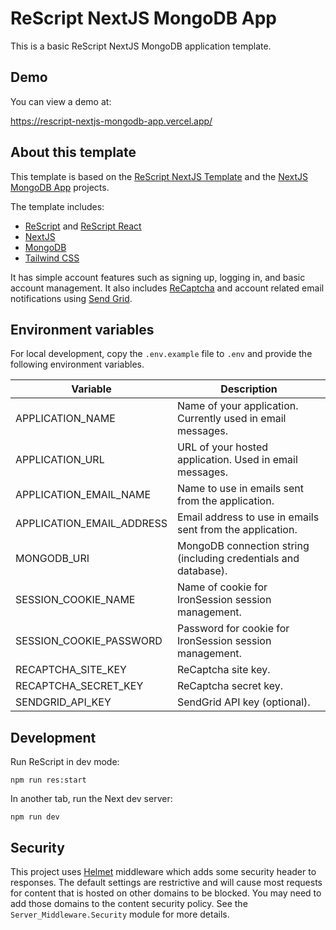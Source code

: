 # ReScript NextJS MongoDB App

This is a basic ReScript NextJS MongoDB application template.

## Demo

You can view a demo at:

https://rescript-nextjs-mongodb-app.vercel.app/

## About this template

This template is based on the [ReScript NextJS Template](https://github.com/ryyppy/rescript-nextjs-template) and the [NextJS MongoDB App](https://github.com/hoangvvo/nextjs-mongodb-app) projects.

The template includes:

- [ReScript](https://rescript-lang.org) and [ReScript React](https://rescript-lang.org/docs/react/latest/introduction)
- [NextJS](https://nextjs.org/)
- [MongoDB](https://www.mongodb.com/)
- [Tailwind CSS](https://tailwindcss.com/)

It has simple account features such as signing up, logging in, and basic account management. It also includes [ReCaptcha](https://www.google.com/recaptcha/about/) and account related email notifications using [Send Grid](https://sendgrid.com/).

## Environment variables

For local development, copy the `.env.example` file to `.env` and provide the following environment variables.

| Variable                  | Description                                                     |
| ------------------------- | --------------------------------------------------------------- |
| APPLICATION_NAME          | Name of your application. Currently used in email messages.     |
| APPLICATION_URL           | URL of your hosted application. Used in email messages.         |
| APPLICATION_EMAIL_NAME    | Name to use in emails sent from the application.                |
| APPLICATION_EMAIL_ADDRESS | Email address to use in emails sent from the application.       |
| MONGODB_URI               | MongoDB connection string (including credentials and database). |
| SESSION_COOKIE_NAME       | Name of cookie for IronSession session management.              |
| SESSION_COOKIE_PASSWORD   | Password for cookie for IronSession session management.         |
| RECAPTCHA_SITE_KEY        | ReCaptcha site key.                                             |
| RECAPTCHA_SECRET_KEY      | ReCaptcha secret key.                                           |
| SENDGRID_API_KEY          | SendGrid API key (optional).                                    |

## Development

Run ReScript in dev mode:

```
npm run res:start
```

In another tab, run the Next dev server:

```
npm run dev
```

## Security

This project uses [Helmet](https://helmetjs.github.io/) middleware which adds some security header to responses. The default settings are restrictive and will cause most requests for content that is hosted on other domains to be blocked. You may need to add those domains to the content security policy. See the `Server_Middleware.Security` module for more details.
